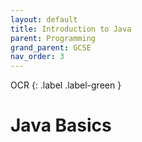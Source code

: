 ```yaml
---
layout: default
title: Introduction to Java
parent: Programming
grand_parent: GCSE
nav_order: 3
---
```

OCR
{: .label .label-green }

# Java Basics
